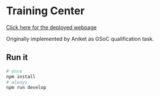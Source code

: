 # Training Center

[Click here for the deployed webpage](https://main--nimble-pothos-1ee962.netlify.app/)

Originally implemented by Aniket as GSoC qualification task.

## Run it

```bash
# once
npm install
# always
npm run develop
```
